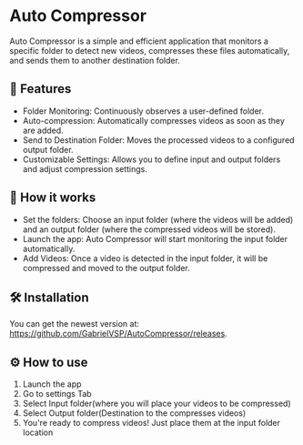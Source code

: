 # Auto Compressor

Auto Compressor is a simple and efficient application that monitors a specific folder to detect new videos, compresses these files automatically, and sends them to another destination folder.

## 📜 Features
* Folder Monitoring: Continuously observes a user-defined folder.
* Auto-compression: Automatically compresses videos as soon as they are added.
* Send to Destination Folder: Moves the processed videos to a configured output folder.
* Customizable Settings: Allows you to define input and output folders and adjust compression settings.

## 🚀 How it works
* Set the folders: Choose an input folder (where the videos will be added) and an output folder (where the compressed videos will be stored).
* Launch the app: Auto Compressor will start monitoring the input folder automatically.
* Add Videos: Once a video is detected in the input folder, it will be compressed and moved to the output folder.

## 🛠️ Installation
You can get the newest version at: https://github.com/GabrielVSP/AutoCompressor/releases.

## ⚙️ How to use

1. Launch the app
2. Go to settings Tab
3. Select Input folder(where you will place your videos to be compressed)
4. Select Output folder(Destination to the compresses videos)
5. You're ready to compress videos! Just place them at the input folder location
